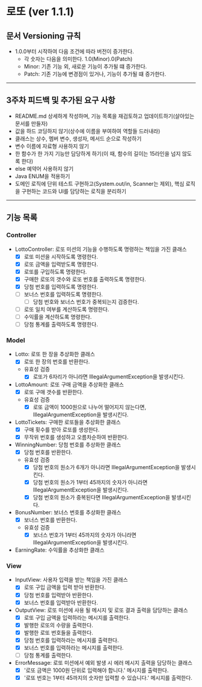 # 로또 (ver 1.1.1)

## 문서 Versioning 규칙

- 1.0.0부터 시작하여 다음 조건에 따라 버전이 증가한다.
  - 각 숫자는 다음을 의미한다. 1.0(Minor).0(Patch)
  - Minor: 기존 기능 외, 새로운 기능이 추가될 떄 증가한다.
  - Patch: 기존 기능에 변경점이 있거나, 기능이 추가될 떄 증가한다.

---

## 3주차 피드백 및 추가된 요구 사항 

- README.md 상세하게 작성하며, 기능 목록을 재검토하고 업데이트하기(살아있는 문서를 만들자)
- 값을 하드 코딩하지 않기(상수에 이름을 부여하여 역할들 드러내라)
- 클래스는 상수, 멤버 변수, 생성자, 메서드 순으로 작성하기
- 변수 이름에 자료형 사용하지 않기
- 한 함수가 한 가지 기능만 담당하게 하기(이 때, 함수의 길이는 15라인을 넘지 않도록 한다)
- else 예약어 사용하지 않기
- Java ENUM을 적용하기
- 도메인 로직에 단위 테스트 구현하고(System.out/in, Scanner는 제외), 핵심 로직을 구현하는 코드와 UI를 담당하는 로직을 분리하기

---

## 기능 목록

### Controller
- LottoController: 로또 미션의 기능을 수행하도록 명령하는 책임을 가진 클래스
  - [x] 로또 미션을 시작하도록 명령한다.
  - [x] 로또 금액을 입력받도록 명령한다.
  - [x] 로또를 구입하도록 명령한다.
  - [x] 구매한 로또의 갯수와 로또 번호를 출력하도록 명령한다.
  - [x] 당첨 번호를 입력하도록 명령한다.
  - [ ] 보너스 번호를 입력하도록 명령한다.
    - [ ] 당첨 번호와 보너스 번호가 중복되는지 검증한다.
  - [ ] 로또 일치 여부를 계산하도록 명령한다.
  - [ ] 수익률을 계산하도록 명령한다.
  - [ ] 당첨 통계를 출력하도록 명령한다.

### Model
- Lotto: 로또 한 장을 추상화한 클래스
  - [x] 로또 한 장의 번호를 반환한다. 
  - 유효성 검증
    - [x] 로또가 6자리가 아니라면 IllegalArgumentException을 발생시킨다.
- LottoAmount: 로또 구매 금액을 추상화한 클래스
  - [x] 로또 구매 갯수를 반환한다.
  - 유효성 검증
    - [x] 로또 금액이 1000원으로 나누어 떨어지지 않는다면, IllegalArgumentException을 발생시킨다.
- LottoTickets: 구매한 로또들을 추상화한 클래스
  - [x] 구매 횟수를 받아 로또를 생성한다.
  - [x] 무작위 번호를 생성하고 오름차순하여 반환한다.
- WinningNumber: 당첨 번호를 추상화한 클래스
  - [x] 당첨 번호를 반환한다.
  - 유효성 검증
    - [x] 당첨 번호의 원소가 6개가 아니라면 IllegalArgumentException을 발생시킨다.
    - [x] 당첨 번호의 원소가 1부터 45까지의 숫자가 아니라면 IllegalArgumentException을 발생시킨다.
    - [x] 당첨 번호의 원소가 중복된다면 IllegalArgumentException을 발생시킨다.
- BonusNumber: 보너스 번호를 추상화한 클래스
  - [x] 보너스 번호를 반환한다.
  - 유효성 검증
    - [x] 보너스 번호가 1부터 45까지의 숫자가 아니라면 IllegalArgumentException을 발생시킨다.
- EarningRate: 수익률을 추상화한 클래스

### View
- InputView: 사용자 입력을 받는 책임을 가진 클래스
  - [x] 로또 구입 금액을 입력 받아 반환한다.
  - [x] 당첨 번호를 입력받아 반환한다.
  - [x] 보너스 번호를 입력받아 반환한다.
- OutputView: 로또 미션에 사용 될 메시지 및 로또 결과 출력을 담당하는 클래스
  - [x] 로또 구입 금액을 입력하라는 메시지를 출력한다.
  - [x] 발행한 로또의 수량을 출력한다.
  - [x] 발행한 로또 번호들을 출력한다.
  - [x] 당첨 번호를 입력하라는 메시지를 출력한다.
  - [x] 보너스 번호를 입력하라는 메시지를 출력한다.
  - [ ] 당첨 통계를 출력한다.
- ErrorMessage: 로또 미션에서 예외 발생 시 에러 메시지 출력을 담당하는 클래스
  - [x] '로또 금액은 1000원 단위로 입력해야 합니다.' 메시지를 출력한다.
  - [x] '로또 번호는 1부터 45까지의 숫자만 입력할 수 있습니다.' 메시지를 출력한다.
